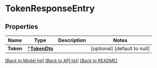 # TokenResponseEntry

## Properties
| Name      | Type                         | Description | Notes                        |
| --------- | ---------------------------- | ----------- | ---------------------------- |
| **Token** | [***TokenDto**](TokenDto.md) |             | [optional] [default to null] |

[[Back to Model list]](../README.md#documentation-for-models) [[Back to API list]](../README.md#documentation-for-api-endpoints) [[Back to README]](../README.md)
